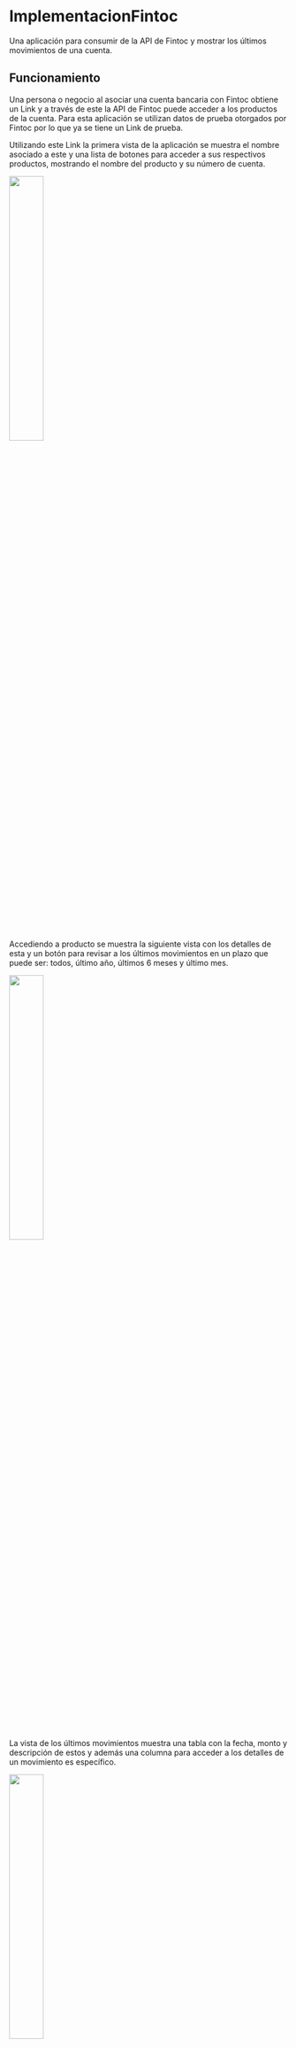 # ImplementacionFintoc

Una aplicación para consumir de la API de Fintoc y mostrar los últimos movimientos de una cuenta.

## Funcionamiento

Una persona o negocio al asociar una cuenta bancaria con Fintoc obtiene un Link y a través de este la API de Fintoc puede acceder a los productos de la cuenta.
Para esta aplicación se utilizan datos de prueba otorgados por Fintoc por lo que ya se tiene un Link de prueba.

Utilizando este Link la primera vista de la aplicación se muestra el nombre asociado a este y una lista de botones para acceder a sus respectivos productos, mostrando el nombre del producto y su número de cuenta.

<img src="https://user-images.githubusercontent.com/15837691/219389127-38dc870c-3a60-422e-80b6-7e92982637b0.png" width=35% height=35%>

Accediendo a producto se muestra la siguiente vista con los detalles de esta y un botón para revisar a los últimos movimientos en un plazo que puede ser: todos, último año, últimos 6 meses y último mes.

<img src="https://user-images.githubusercontent.com/15837691/219389137-f37f7000-aec2-4208-b520-cbc0a786c667.png" width=35% height=35%>

La vista de los últimos movimientos muestra una tabla con la fecha, monto y descripción de estos y además una columna para acceder a los detalles de un movimiento es específico.

<img src="https://user-images.githubusercontent.com/15837691/219394369-d2d2fc8e-275d-4767-aabd-210a18939f8f.png" width=35% height=35%>

El detalle de un movimiento muestra los siguientes datos: Fecha, Fecha de transacción, Monto, Descripción, comentario y emisor o receptor en el caso respectivo.
Para emisores y receptores se muestra una sub tabla con: Cuenta, Rut, Nombre y Banco.

<img src="https://user-images.githubusercontent.com/15837691/219394375-d6fedf39-27a3-4ccb-8453-432c0c94f7c6.png" width=35% height=35%>
